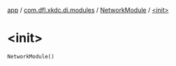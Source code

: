 [app](../../index.md) / [com.dfl.xkdc.di.modules](../index.md) / [NetworkModule](index.md) / [&lt;init&gt;](./-init-.md)

# &lt;init&gt;

`NetworkModule()`